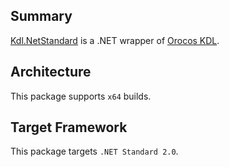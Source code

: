 ## Summary

[Kdl.NetStandard](https://github.com/slater1/Kdl.NetStandard) is a .NET wrapper of  [Orocos KDL](https://github.com/orocos/orocos_kinematics_dynamics).

## Architecture

This package supports `x64` builds.

## Target Framework

This package targets `.NET Standard 2.0`.